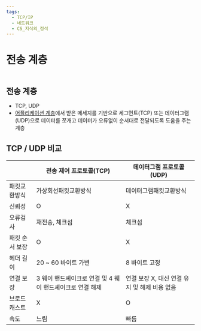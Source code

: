 ```yaml
---
tags:
  - TCP/IP
  - 네트워크
  - CS_지식의_정석
---
```

# 전송 계층

```table-of-contents
```

##  전송 계층

- TCP, UDP
- [어플리케이션 계층](어플리케이션%20계층.md)에서 받은 메세지를 기반으로 세그먼트(TCP) 또는 데이터그램(UDP)으로 데이터를 쪼개고 데이터가 오류없이 순서대로 전달되도록 도움을 주는 계층

## TCP / UDP 비교

|          | 전송 제어 프로토콜(TCP)                    | 데이터그램 프로토콜(UDP)              |
| -------- | ---------------------------------- | ---------------------------- |
| 패킷교환방식   | 가상회선패킷교환방식                         | 데이터그램패킷교환방식                  |
| 신뢰성      | O                                  | X                            |
| 오류검사     | 재전송, 체크섬                           | 체크섬                          |
| 패킷 순서 보장 | O                                  | X                            |
| 헤더 길이    | 20 ~ 60 바이트 가변                     | 8 바이트 고정                     |
| 연결 보장    | 3 웨이 핸드셰이크로 연결 및 4 웨이 핸드셰이크로 연결 해제 | 연결 보장 X, 대신 연결 유지 및 해제 비용 없음 |
| 브로드캐스트   | X                                  | O                            |
| 속도       | 느림                                 | 빠름                           |